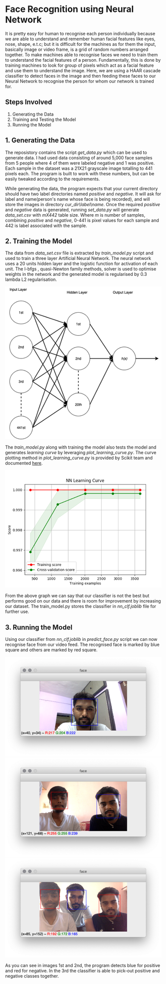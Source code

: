 # Face Recognition using Neural Network

It is pretty easy for human to recognise each person individually because we are able to understand and remember human facial features like eyes, nose, shape, e.t.c; but it is difficult for the machines as for them  the input, basically image or video frame, is a grid of random numbers arranged together. To make machines able to recognise faces we need to train them to understand the facial features of a person. Fundamentally, this is done by training machines to look for group of pixels which act as a facial feature and use them to understand the image. Here, we are using a HAAR cascade classifier to detect faces in the image and then feeding these faces to our Neural Network to recognise the person for whom our network is trained for.

<h2>Steps Involved</h2>
<ol>
  <li>Generating the Data</li>
  <li>Training and Testing the Model</li>
  <li>Running the Model</li>
</ol>

<h2>1. Generating the Data</h2>

The reposistory contains the script <i>get_data.py</i> which can be used to generate data. I had used data consisting of around 5,000 face samples from 5 people where 4 of them were labeled negative and 1 was positive. Each sample in the dataset was a 21X21 grayscale image totalling to 441 pixels each. The program is built to work with these numbers, but can be easily tweaked according to the requirements.

While generating the data, the program expects that your current directory should have two label directories named <i>positive </i> and <i>negative</i>. It will ask for label and name(person's name whose face is being recorded), and will store the images in directory <i>cur_dir\label\name</i>. Once the required <i>positive</i> and <i>negative</i> data is generated, running <i>set_data.py</i> will generate <i>data_set.csv</i> with *mX442* table size. Where *m* is number of samples, combining *positive* and *negative*, 0-441 is pixel values for each sample and 442 is label associated with the sample.

<h2>2. Training the Model</h2>

The data from *data_set.csv* file is extracted by *train_model.py* script and used to train a three layer Artificial Neural Network. The neural network uses a 20 units hidden layer and the logistic function for activation of each unit. The l-bfgs , quasi-Newton family methods, solver is used to optimise weights in the network and the generated model is regularised by 0.3 lambda L2 regularisation.

![neural network](images/NN.png)

The *train_model.py* along with training the model also tests the model and generates *learning curve* by leveraging *plot_learning_curve.py*. The curve plotting method in *plot_learning_curve.py* is provided by Scikit team and documented <a href="https://scikit-learn.org/stable/auto_examples/model_selection/plot_learning_curve.html#sphx-glr-auto-examples-model-selection-plot-learning-curve-py">here</a>.

![learning curve](images/learning_curve.png)

From the above graph we can say that our classifier is not the best but performs good on our data and there is room for improvement by increasing our dataset. The train_model.py stores the classifier in *nn_clf.joblib* file for further use.

<h2>3. Running the Model</h2>

Using our classifier from *nn_clf.joblib* in *predict_face.py* script we can now recognise face from our video feed. The recognised face is marked by blue square and others are marked by red square.

![recognised 1](images/capture_1.png)
![unrecognised 1](images/capture_2.png)
![recognised 2](images/capture_3.png)


As you can see in images 1st and 2nd, the program detects blue for positive and red for negative. In the 3rd the classifier is able to pick-out positive and negative classes together. 
